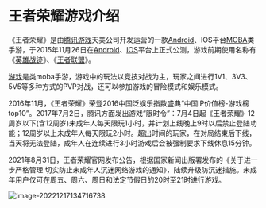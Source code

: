 # 王者荣耀游戏介绍

《王者荣耀》是由[腾讯游戏](https://baike.so.com/doc/5533257-5754784.html)天美公司开发运营的一款[Android](https://baike.so.com/doc/456230-483111.html)、IOS平台[MOBA](https://baike.so.com/doc/6609855-6823644.html)类手游，于2015年11月26日在[Android](https://baike.so.com/doc/456230-483111.html)、[IOS](https://baike.so.com/doc/5336466-5571905.html)平台上正式公测，游戏前期使用名称有《[英雄战迹](https://baike.so.com/doc/10045854-10571125.html)》、《[王者联盟](https://baike.so.com/doc/7493258-7764912.html)》。

[游戏](https://baike.so.com/doc/5388026-5624582.html)是类moba手游，游戏中的玩法以竞技对战为主，玩家之间进行1V1、3V3、5V5等多种方式的PVP对战，还可以参加游戏的冒险模式和娱乐模式。

2016年11月，《王者荣耀》荣登2016中国泛娱乐指数盛典“中国IP价值榜-游戏榜top10”。2017年7月2日，腾讯方面发出游戏“限时令”：7月4日起《王者荣耀》12周岁以下(含12周岁)未成年人每天限玩1小时，并计划上线晚上9时以后禁止登陆功能；12周岁以上未成年人每天限玩2小时。超出时间的玩家，在对局结束后下线，当天将无法登陆，成年人在连续进行3小时游戏后会被强制要求下线休息15分钟。

2021年8月31日，王者荣耀官网发布公告，根据国家新闻出版署发布的《关于进一步严格管理 切实防止未成年人沉迷网络游戏的通知》，陆续升级防沉迷措施。未成年用户仅可在周五、周六、周日和法定节假日的20时至21时进行游戏。

![image-20221217134716738](C:\Users\20148\AppData\Roaming\Typora\typora-user-images\image-20221217134716738.png)